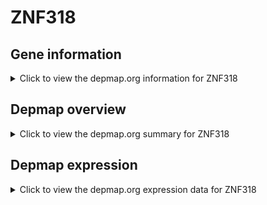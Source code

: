 <h1>ZNF318</h1>

<h2>Gene information</h2>
<details>
  <summary>Click to view the depmap.org information for ZNF318</summary>
  <iframe src="https://depmap.org/portal/gene/ZNF318?tab=about" style="border:none;width:100%;height:800px"></iframe>
</details>

<h2>Depmap overview</h2>
<details>
  <summary>Click to view the depmap.org summary for ZNF318</summary>
  <iframe src="https://depmap.org/portal/gene/ZNF318?tab=overview" style="border:none;width:100%;height:800px"></iframe>
</details>

<h2>Depmap expression</h2>
<details>
  <summary>Click to view the depmap.org expression data for ZNF318</summary>
  <iframe src="https://depmap.org/portal/gene/ZNF318?tab=characterization" style="border:none;width:100%;height:800px"></iframe>
</details>


<!--
<h2>Reactome Pathway diagram</h2>
PNAME
-->


